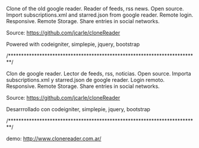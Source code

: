 Clone of the old google reader. Reader of feeds, rss news.
Open source.
Import subscriptions.xml and starred.json from google reader.
Remote login.
Responsive.
Remote Storage.
Share entries in social networks.

Source: https://github.com/jcarle/cloneReader

Powered with codeigniter, simplepie, jquery, bootstrap 


/*************************************************************************/

Clon de google reader. Lector de feeds, rss, noticias.
Open source.
Importa subscriptions.xml y starred.json de google reader.
Login remoto.
Responsive.
Remote Storage.
Share entries in social networks.

Source: https://github.com/jcarle/cloneReader


Desarrrollado con codeigniter, simplepie, jquery, bootstrap

/*************************************************************************/

demo: http://www.clonereader.com.ar/
